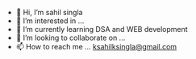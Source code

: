 - 👋 Hi, I’m sahil singla
- 👀 I’m interested in ...
- 🌱 I’m currently learning DSA and WEB development
- 💞️ I’m looking to collaborate on ...
- 📫 How to reach me ... ksahilksingla@gmail.com

<!---
kSahilk/kSahilk is a ✨ special ✨ repository because its `README.md` (this file) appears on your GitHub profile.
You can click the Preview link to take a look at your changes.
--->
